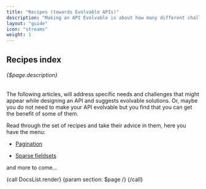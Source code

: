 ```yaml
---
title: "Recipes (towards Evolvable APIs)"
description: "Making an API Evolvable is about how many different challenges are designed or implemented when we build it. Maybe you do not need to solve all of them for your case. In this section, we will provide some individual recipes on how to address each of this facets."
layout: "guide"
icon: "streams"
weight: 1
---
```


<article id="1">

## Recipes index

###### {$page.description}

The following articles, will address specific needs and challenges that might appear while designing an API and suggests evolvable solutions. Or, maybe you do not need to make your API evolvable but you find that you can get the benefit of some of them.

Read through the set of recipes and take their advice in them, here you have the menu:


* [Pagination](pagination.html)

* [Sparse fieldsets](sparse-fieldsets.html)

and more to come...

{call DocsList.render}
	{param section: $page /}
{/call}

</article>
